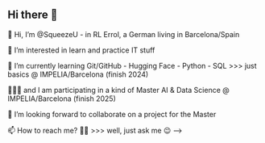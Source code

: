 ## Hi there 👋

👋 Hi, I’m @SqueezeU - in RL Errol, a German living in Barcelona/Spain

👀 I’m interested in learn and practice IT stuff

🌱 I’m currently learning Git/GitHub - Hugging Face - Python - SQL >>> just basics @ IMPELIA/Barcelona (finish 2024)

🤦🏻‍♂️ and I am participating in a kind of Master AI & Data Science @ IMPELIA/Barcelona (finish 2025)

💞️ I’m looking forward to collaborate on a project for the Master 

📫 How to reach me? 🤷‍♂️ >>> well, just ask me 😉
-->
